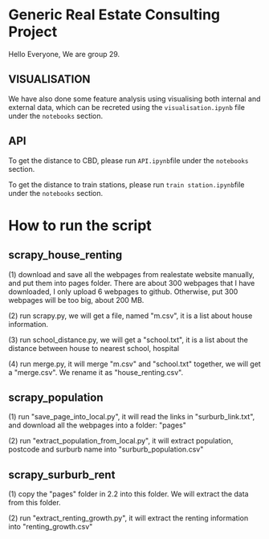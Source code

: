 # Generic Real Estate Consulting Project

Hello Everyone, 
We are group 29.

## VISUALISATION

We have also done some feature analysis using visualising both internal and external data, which can be recreted using the `visualisation.ipynb` file under the `notebooks` section.

## API

To get the distance to CBD, please run `API.ipynb`file under the `notebooks` section.

To get the distance to train stations, please run `train station.ipynb`file under the `notebooks` section.

#  How to run the script

##  scrapy_house_renting

(1) download and save all the webpages from realestate website manually, and put them into pages folder.
There are about 300 webpages that I have downloaded, I only upload 6 webpages to github. Otherwise, put 300 webpages will be too big, about 200 MB.

(2) run scrapy.py, we will get a file, named "m.csv", it is a list about house information.

(3) run school_distance.py, we will get a "school.txt", it is a list about the distance between house to nearest school, hospital

(4) run merge.py, it will merge "m.csv" and "school.txt" together, we will get a "merge.csv". We rename it as "house_renting.csv".


##  scrapy_population

(1) run "save_page_into_local.py", it will read the links in "surburb_link.txt", and download all the webpages into a folder: "pages"

(2) run "extract_population_from_local.py", it will extract population, postcode and surburb name into "surburb_population.csv"

##  scrapy_surburb_rent

(1) copy the "pages" folder in 2.2 into this folder. We will extract the data from this folder.

(2) run "extract_renting_growth.py", it will extract the renting information into "renting_growth.csv"